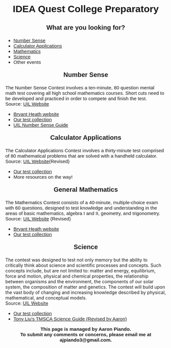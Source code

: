 <html>
  
<head>
  
  <meta charset="utf-8">
  <meta name="viewport" content="width=device-width">
  <title>iqms-uil home</title>
  
  <style>
  
    #title {
      text-align: center;
      font-family: sans-serif;
      font-size: 30px;
      font-weight: bold;
    }
    
    .subtitle {
      text-align: center;
      font-family: sans-serif;
      font-size: 20px;
      font-weight: bold;
    }
    
    .lists {
      font-family: sans-serif;
      font-size: 15px;
    }
      
    #number-sense {
        font-family: sans-serif;
        font-size: 15px
      }
    
    .footer {
        font-family: sans-serif;
        font-size: 15px;
        text-align: center;
        font-weight: bold;
      }
    
    #calculator-applications {
      font-family: sans-serif;
      font-size: 15px
    }
    
    #math {
      font-family: sans-serif;
      font-size: 15px
    }
  
  </style>
  
</head>
  
<body>
  
  <p id="title">IDEA Quest College Preparatory</p>
  
  <p class="subtitle">What are you looking for?</p>
    <ul class="lists">
      <li><a href="#number-sense">Number Sense</a></li>
      <li><a href="#calculator-applications">Calculator Applications</a></li>
      <li><a href="#math">Mathematics</a></li>
      <li><a href="#science">Science</a></li>
      <li>Other events</li>
    </ul>
  
  <p class="subtitle">Number Sense</p>
  
  <p id="number-sense">The Number Sense Contest involves a ten-minute, 
    80 question mental math test covering all high school mathematics 
    courses. Short cuts need to be developed and practiced in order 
    to compete and finish the test. <br> 
    Source: <a href="https://www.uiltexas.org/academics/stem/number-sense">
    UIL Website</a> </p>
  
 <ul class="lists">
   <li><a href="https://www.bryantheath.com">Bryant Heath website</a></li>
   <li><a href="https://drive.google.com/open?id=1JWaqL4Q9vdVIVwPTvlfgC0PIOV0LTI8J">
     Our test collection</a></li>
   <li><a href="https://drive.google.com/file/d/18osCN_3p3mDYATouATgGZ7U1tpT-c05l/view?usp=sharing">
     UIL Number Sense Guide</a></li>
  </ul>
  
  <p class="subtitle">Calculator Applications</p>
  
  <p id="calculator-applications"> The Calculator Applications Contest 
    involves a thirty-minute test comprised of 80 mathematical problems 
    that are solved with a handheld calculator.<br>
    Source: <a href="https://www.uiltexas.org/academics/stem/calculator-applications">
    UIL Website</a>(Revised) </p>
  
   <ul class="lists">
   <li><a href="https://drive.google.com/open?id=1KHGixioN0WaB9jFYHYgRtpcuqZMTCYDt">
     Our test collection</a></li>
   <li>More resources on the way!</li>
  </ul>

   <p class="subtitle">General Mathematics</p>
  
  <p id="math"> The Mathematics Contest consists of a 40-minute, 
    multiple-choice exam with 60 questions, designed to test knowledge
    and understanding in the areas of basic mathematics, algebra I and
    II, geometry, and trigonometry. <br>
    Source: <a href="https://www.uiltexas.org/academics/stem/mathematics">
    UIL Website</a> (Revised) </p>
  
   <ul class="lists">
   <li><a href="https://www.bryantheath.com">Bryant Heath website</a></li>
   <li><a href="https://drive.google.com/open?id=1uK6itcowoyl6bpL6x_tu_J7hwHDKxKsP">
     Our test collection</a></li>
  </ul>
  
  <p class="subtitle">Science</p>
  
  <p id="science"> The contest was designed to test not only memory but the
    ability to critically think about science and scientific processes 
    and concepts. Such concepts include, but are not limited to: matter
    and energy, equilibrium, force and motion, physical and chemical 
    properties, the relationship between organisms and the environment, 
    the components of our solar system, the composition of matter and 
    genetics. The contest will build upon the vast body of changing and 
    increasing knowledge described by physical, mathematical, and 
    conceptual models. <br>
    Source: <a href="https://www.uiltexas.org/aplus/events/aplus-science">
    UIL Website</a> </p>
  
   <ul class="lists">
     <li><a href="https://drive.google.com/open?id=1oFIeuaBbV11NDmWFdityQUvSQ00cAfQj">
     Our test collection</a></li>
     <li><a href="https://drive.google.com/open?id=1vlYsGLcwHkjWoFXTE1ASaFPsXjCI0MhPaYUvGKGL1dY">
       Tony Liu's TMSCA Science Guide (Revised by Aaron)</a></li>
  </ul>
  
  <p class="footer">This page is managed by Aaron Piando. <br>
  To submit any comments or concerns, please email me at
    ajpiando3@gmail.com.</p>
  
</body>
  
</html>
